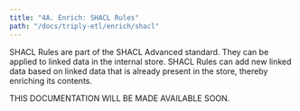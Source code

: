 ```yaml
---
title: "4A. Enrich: SHACL Rules"
path: "/docs/triply-etl/enrich/shacl"
---
```


SHACL Rules are part of the SHACL Advanced standard.  They can be applied to linked data in the internal store.  SHACL Rules can add new linked data based on linked data that is already present in the store, thereby enriching its contents.

<!-- TODO -->

THIS DOCUMENTATION WILL BE MADE AVAILABLE SOON.
